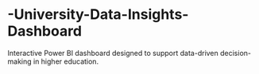 # -University-Data-Insights-Dashboard
Interactive Power BI dashboard designed to support data-driven decision-making in higher education.
